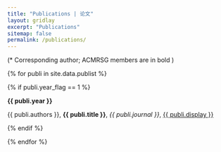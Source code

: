 ```yaml
---
title: "Publications | 论文"
layout: gridlay
excerpt: "Publications"
sitemap: false
permalink: /publications/
---
```


<p></p>

(* Corresponding author; ACMRSG members are in bold )

<p></p>

{% for publi in site.data.publist %}

{% if publi.year_flag == 1 %}

<b>{{ publi.year }}</b>
<p></p>
{{ publi.authors }}, <b>{{ publi.title }}</b>, <em>{{  publi.journal }}</em>, <a href="{{ publi.url }}">{{ publi.display }}</a>
<br /> 

{% endif %}

{% endfor %}
